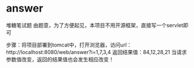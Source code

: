 # answer
堆糖笔试题
由题意，为了方便起见，本项目不用开源框架，直接写一个servlet即可

步骤：将项目部署到tomcat中，打开浏览器，访问url：http://localhost:8080/web/answer?i=1,7,3,4 返回结果值：84,12,28,21
当请求参数值改变，返回的结果值也会发生相应改变！